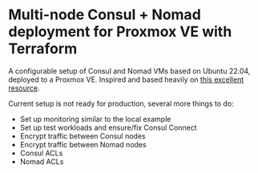  # Multi-node Consul + Nomad deployment for Proxmox VE with Terraform

A configurable setup of Consul and Nomad VMs based on Ubuntu 22.04, deployed to a Proxmox VE. Inspired and based heavily on [this excellent resource](https://github.com/groovemonkey/tutorialinux-hashistack/tree/master).

Current setup is not ready for production, several more things to do:

- Set up monitoring similar to the local example
- Set up test workloads and ensure/fix Consul Connect
- Encrypt traffic between Consul nodes
- Encrypt traffic between Nomad nodes
- Consul ACLs
- Nomad ACLs
